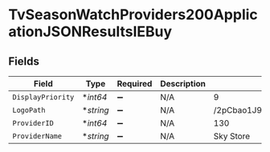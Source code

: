 # TvSeasonWatchProviders200ApplicationJSONResultsIEBuy


## Fields

| Field                            | Type                             | Required                         | Description                      | Example                          |
| -------------------------------- | -------------------------------- | -------------------------------- | -------------------------------- | -------------------------------- |
| `DisplayPriority`                | **int64*                         | :heavy_minus_sign:               | N/A                              | 9                                |
| `LogoPath`                       | **string*                        | :heavy_minus_sign:               | N/A                              | /2pCbao1J9s0DMak2KKnEzmzHni8.jpg |
| `ProviderID`                     | **int64*                         | :heavy_minus_sign:               | N/A                              | 130                              |
| `ProviderName`                   | **string*                        | :heavy_minus_sign:               | N/A                              | Sky Store                        |